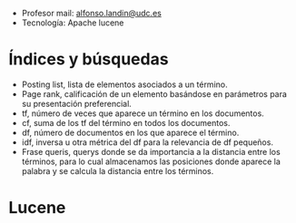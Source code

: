 - Profesor mail: alfonso.landin@udc.es
- Tecnología: Apache lucene

# Índices y búsquedas
- Posting list, lista de elementos asociados a un término.
- Page rank, calificación de un elemento basándose en parámetros para su presentación preferencial.
- tf, número de veces que aparece un término en los documentos.
- cf, suma de los tf del término en todos los documentos.
- df, número de documentos en los que aparece el término.
- idf, inversa u otra métrica del df para la relevancia de df pequeños.
- Frase queris, querys donde se da importancia a la distancia entre los términos, para lo cual almacenamos las posiciones donde aparece la palabra y se calcula la distancia entre los términos.
# Lucene

